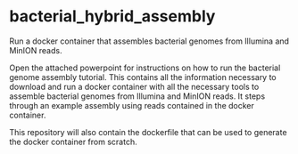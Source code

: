 # bacterial_hybrid_assembly
Run a docker container that assembles bacterial genomes from Illumina and MinION reads.

Open the attached powerpoint for instructions on how to run the bacterial genome assembly tutorial. This contains all the information necessary to download and run a docker container with all the necessary tools to assemble bacterial genomes from Illumina and MinION reads. It steps through an example assembly using reads contained in the docker container. 

This repository will also contain the dockerfile that can be used to generate the docker container from scratch.
